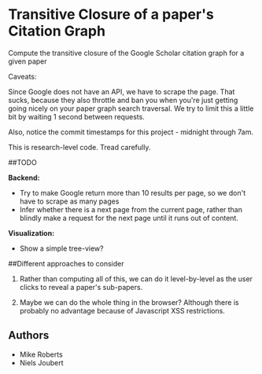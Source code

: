 Transitive Closure of a paper's Citation Graph
==============================================

Compute the transitive closure of the Google Scholar citation graph for a given paper

Caveats:

Since Google does not have an API, we have to scrape the page. That sucks, because they also throttle and ban you when you're just getting going nicely on your paper graph search traversal.  We try to limit this a little bit by waiting 1 second between requests.

Also, notice the commit timestamps for this project - midnight through 7am. 

This is research-level code. Tread carefully.

##TODO

**Backend:**

- Try to make Google return more than 10 results per page, so we don't have to scrape as many pages
- Infer whether there is a next page from the current page, rather than blindly make a request for the next page until it runs out of content.

**Visualization:**

- Show a simple tree-view?

##Different approaches to consider

1. Rather than computing all of this, we can do it level-by-level as the user clicks to reveal a paper's sub-papers.

2. Maybe we can do the whole thing in the browser? Although there is probably no advantage because of Javascript XSS restrictions.

## Authors

- Mike Roberts
- Niels Joubert